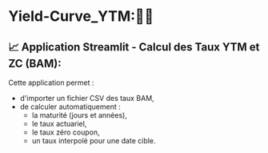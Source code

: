 # Yield-Curve_YTM:🏦🏦
## 📈 Application Streamlit - Calcul des Taux YTM et ZC (BAM):

Cette application permet :
- d'importer un fichier CSV des taux BAM,
- de calculer automatiquement :
  - la maturité (jours et années),
  - le taux actuariel,
  - le taux zéro coupon,
  - un taux interpolé pour une date cible.

